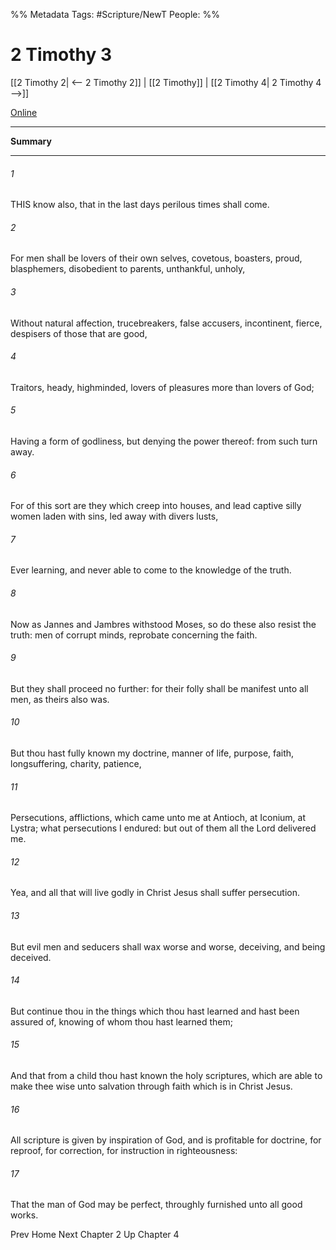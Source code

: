 %% Metadata
Tags: #Scripture/NewT
People: 
%%
# 2 Timothy 3
[[2 Timothy 2| <-- 2 Timothy 2]] | [[2 Timothy]] | [[2 Timothy 4| 2 Timothy 4 -->]]

[Online](https://churchofjesuschrist.org/study/scriptures/nt/2-tim/3?lang=eng)

---
__Summary__



---
###### 1
THIS know also, that in the last days perilous times shall come.
###### 2
For men shall be lovers of their own selves, covetous, boasters, proud, blasphemers, disobedient to parents, unthankful, unholy,
###### 3
Without natural affection, trucebreakers, false accusers, incontinent, fierce, despisers of those that are good,
###### 4
Traitors, heady, highminded, lovers of pleasures more than lovers of God;
###### 5
Having a form of godliness, but denying the power thereof: from such turn away.
###### 6
For of this sort are they which creep into houses, and lead captive silly women laden with sins, led away with divers lusts,
###### 7
Ever learning, and never able to come to the knowledge of the truth.
###### 8
Now as Jannes and Jambres withstood Moses, so do these also resist the truth: men of corrupt minds, reprobate concerning the faith.
###### 9
But they shall proceed no further: for their folly shall be manifest unto all men, as theirs also was.
###### 10
But thou hast fully known my doctrine, manner of life, purpose, faith, longsuffering, charity, patience,
###### 11
Persecutions, afflictions, which came unto me at Antioch, at Iconium, at Lystra; what persecutions I endured: but out of them all the Lord delivered me.
###### 12
Yea, and all that will live godly in Christ Jesus shall suffer persecution.
###### 13
But evil men and seducers shall wax worse and worse, deceiving, and being deceived.
###### 14
But continue thou in the things which thou hast learned and hast been assured of, knowing of whom thou hast learned them;
###### 15
And that from a child thou hast known the holy scriptures, which are able to make thee wise unto salvation through faith which is in Christ Jesus.
###### 16
All scripture is given by inspiration of God, and is profitable for doctrine, for reproof, for correction, for instruction in righteousness:
###### 17
That the man of God may be perfect, throughly furnished unto all good works.

Prev
Home
Next
Chapter 2
Up
Chapter 4



